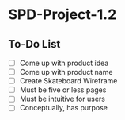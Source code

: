 # SPD-Project-1.2

## To-Do List
- [ ] Come up with product idea
- [ ] Come up with product name
- [ ] Create Skateboard Wireframe
 - [ ] Must be five or less pages
 - [ ] Must be intuitive for users
 - [ ] Conceptually, has purpose